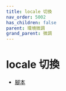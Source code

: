 ```yaml
---
title: locale 切換
nav_order: 5002
has_children: false
parent: 環境微調
grand_parent: 微調
---
```



# locale 切換


* [腳本](https://github.com/samwhelp/note-about-manjaro/tree/gh-pages/_demo/adjustment/env/locale)
